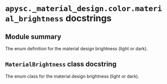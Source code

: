 # `apysc._material_design.color.material_brightness` docstrings

## Module summary

The enum definition for the material design brightness (light or dark).

## `MaterialBrightness` class docstring

The enum class for the material design brightness (light or dark).